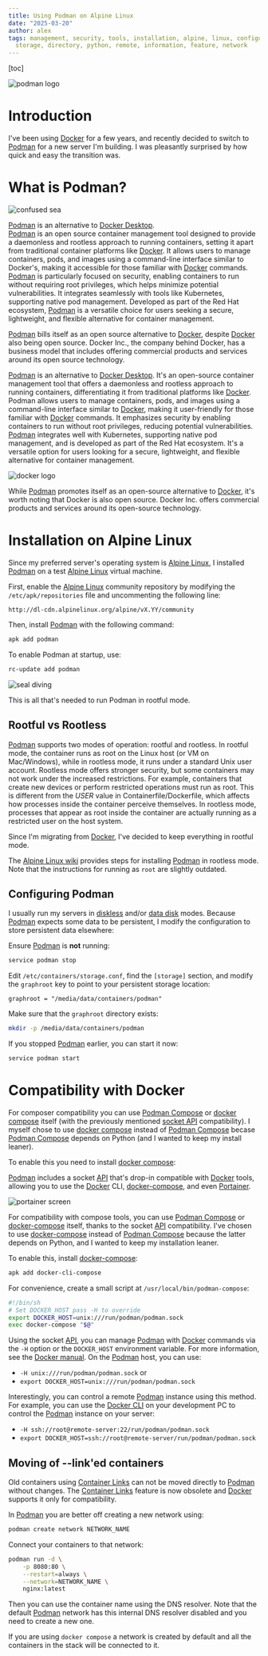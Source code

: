 ```yaml
---
title: Using Podman on Alpine Linux
date: "2025-03-20"
author: alex
tags: management, security, tools, installation, alpine, linux, configuration, service,
  storage, directory, python, remote, information, feature, network
---
```

[toc]

![podman logo]({static}/images/2025/podman/podman-logo-full-vert.png)

# Introduction


I've been using [Docker][docker] for a few years, and recently decided to
switch to [Podman][podman] for a new server I'm building. I was pleasantly
surprised by how quick and easy the transition was.

# What is Podman?

![confused sea]({static}/images/2025/podman/confused-seal.png)

[Podman][podman] is an alternative to [Docker Desktop][docker].  
[Podman][podman] is an open source container management tool designed to provide
a daemonless and rootless approach to running containers, setting it apart from
traditional container platforms like [Docker][docker]. It allows users to manage
containers, pods, and images using a command-line interface similar to Docker's,
making it accessible for those familiar with [Docker][docker] commands. [Podman][podman]
is particularly focused on security, enabling containers to run without requiring
root privileges, which helps minimize potential vulnerabilities. It integrates
seamlessly with tools like Kubernetes, supporting native pod management. Developed
as part of the Red Hat ecosystem, [Podman][podman] is a versatile choice for users
seeking a secure, lightweight, and flexible alternative for container management.

[Podman][podman] bills itself
as an open source alternative to [Docker][docker], despite [Docker][docker]
also being open source. 
Docker Inc., the company behind Docker, has a business model that includes offering
commercial products and services around its open source technology.

[Podman] is an alternative to [Docker Desktop][docker]. It's an open-source
container management tool that offers a daemonless and rootless approach to
running containers, differentiating it from traditional platforms like
[Docker][docker]. Podman allows users to manage containers, pods, and images
using a command-line interface similar to [Docker][docker], making it
user-friendly for those familiar with [Docker][docker] commands. It emphasizes
security by enabling containers to run without root privileges, reducing
potential vulnerabilities. [Podman][podman] integrates well with Kubernetes,
supporting native pod management, and is developed as part of the Red Hat
ecosystem. It's a versatile option for users looking for a secure, lightweight,
and flexible alternative for container management.

![docker logo]({static}/images/2025/podman/docker-logo-blue-lo.png)

While [Podman][podman] promotes itself as an open-source alternative to
[Docker][docker], it's worth noting that Docker is also open source. Docker
Inc. offers commercial products and services around its open-source technology.

# Installation on Alpine Linux

Since my preferred server's operating system is [Alpine Linux][alpine], I
installed [Podman][podman] on a test [Alpine Linux][alpine] virtual machine.

First, enable the [Alpine Linux][alpine] community repository by modifying the
`/etc/apk/repositories` file and uncommenting the following line:

```text
http://dl-cdn.alpinelinux.org/alpine/vX.YY/community
```

Then, install [Podman][podman] with the following command:

```bash
apk add podman
```

To enable Podman at startup, use:

```bash
rc-update add podman
```
![seal diving]({static}/images/2025/podman/seal-diving.png)

This is all that's needed to run Podman in rootful mode.


## Rootful vs Rootless

[Podman][podman] supports two modes of operation: rootful and rootless. In
rootful mode, the container runs as root on the Linux host (or VM on
Mac/Windows), while in rootless mode, it runs under a standard Unix user
account. Rootless mode offers stronger security, but some containers may not
work under the increased restrictions. For example, containers that create new
devices or perform restricted operations must run as root. This is different from
the _USER_ value in Containerfile/Dockerfile, which affects how processes inside
the container perceive themselves. In rootless mode, processes that appear as root
inside the container are actually running as a restricted user on the host system.

Since I'm migrating from [Docker][docker], I've decided to keep everything in
rootful mode.

The [Alpine Linux wiki][awp] provides steps for installing [Podman][podman] in
rootless mode. Note that the instructions for running as `root` are slightly outdated.

## Configuring Podman

I usually run my servers in [diskless][dl] and/or [data disk][dd] modes. Because
[Podman][podman] expects some data to be persistent, I modify the configuration
to store persistent data elsewhere:

Ensure [Podman][podman] is **not** running:

```bash
service podman stop
```

Edit `/etc/containers/storage.conf`, find the `[storage]` section, 
and modify the `graphroot` key to point to your persistent storage location:

```text
graphroot = "/media/data/containers/podman"
```

Make sure that the `graphroot` directory exists:

```bash
mkdir -p /media/data/containers/podman
```

If you stopped [Podman][podman] earlier, you can start it now:

```bash
service podman start
```

# Compatibility with Docker


For composer compatibility you can use [Podman Compose][pc] or
[docker compose][dc] itself (with the previously mentioned
[socket API][api] compatibility).  I myself chose to use
[docker compose][dc] instead of [Podman Compose][pc] becase
[Podman Compose][pc] depends on Python (and I wanted to keep
my install leaner).

To enable this you need to install [docker compose][dc]:

[Podman][podman] includes a socket [API][api] that's drop-in compatible with
[Docker][docker] tools, allowing you to use the [Docker][docker] CLI,
[docker-compose][dc], and even [Portainer][portos].

![portainer screen]({static}/images/2025/podman/portainer-screen-lo.png)

For compatibility with compose tools, you can use [Podman Compose][pc] or
[docker-compose][dc] itself, thanks to the socket [API][api] compatibility.
I've chosen to use [docker-compose][dc] instead of [Podman Compose][pc]
because the latter depends on Python, and I wanted to keep my installation
leaner.

To enable this, install [docker-compose][dc]:

```bash
apk add docker-cli-compose
```

For convenience, create a small script at `/usr/local/bin/podman-compose`:

```bash
#!/bin/sh
# Set DOCKER_HOST pass -H to override
export DOCKER_HOST=unix:///run/podman/podman.sock
exec docker-compose "$@"
```

Using the socket [API][api], you can manage [Podman][podman] with [Docker][docker]
commands via the `-H` option or the `DOCKER_HOST` environment variable. For more
information, see the [Docker manual][sockopt]. On the [Podman][podman]
host, you can use:

- `-H unix:///run/podman/podman.sock` or
- `export DOCKER_HOST=unix:///run/podman/podman.sock`

Interestingly, you can control a remote [Podman] instance using this method. For
example, you can use the [Docker CLI][docker] on your development PC to control
the [Podman][podman] instance on your server:

- `-H ssh://root@remote-server:22/run/podman/podman.sock`
- `export DOCKER_HOST=ssh://root@remote-server/run/podman/podman.sock`

## Moving of --link'ed containers

Old containers using [Container Links][lcl] can not be moved directly to
[Podman][podman] without changes.  The [Container Links][lcl] feature is
now obsolete and [Docker][docker] supports it only for compatibility.

In [Podman][podman] you are better off creating a new network using:

```bash
podman create network NETWORK_NAME
```

Connect your containers to that network:

```bash
podman run -d \
    -p 8080:80 \
    --restart=always \
    --network=NETWORK_NAME \
    nginx:latest
```

Then you can use the container name using the DNS resolver.  Note that the default
[Podman][podman] network has this internal DNS resolver disabled and you need
to create a new one.

If you are using `docker compose` a network is created by default and all the
containers in the stack will be connected to it.


  [docker]: https://docs.docker.com/get-started/get-docker/
  [podman]: https://podman.io/
  [alpine]: https://alpinelinux.org/
  [awp]: https://wiki.alpinelinux.org/wiki/Podman
  [dl]: https://wiki.alpinelinux.org/wiki/Diskless_Mode
  [dd]: https://wiki.alpinelinux.org/wiki/Data_Disk_Mode
  [dc]: https://github.com/docker/compose
  [portos]: https://github.com/portainer/portainer
  [pc]: https://github.com/containers/podman-compose
  [api]: https://docs.docker.com/reference/api/engine/
  [sockopt]: https://docs.docker.com/reference/cli/dockerd/#daemon-socket-option
  [lcl]: https://docs.docker.com/engine/network/links/



